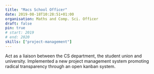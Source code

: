 ```yaml
---
title: "Macs School Officer"
date: 2019-08-18T10:28:51+01:00
organisation: Maths and Comp. Sci. Officer
draft: false
pin: true
# start: 2019
# end: 2020
skills: ["project-management"]
---
```


Act as a liaison between the CS department, the student union and university.
Implemented a new project management system promoting radical transparency
through an open kanban system.